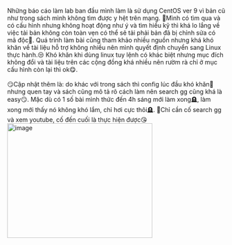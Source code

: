 Những báo cáo làm lab ban đầu mình làm là sử dụng CentOS ver 9 vì bản cũ như trong sách mình không tìm được y hệt trên mạng. 🥱Mình có tìm qua và có cấu hình nhưng không hoạt động như ý và tìm hiểu kỹ thì khá lo lắng về việc tải bản không còn toàn vẹn có thể sẽ tải phải bản đã bị chỉnh sửa có mã độc🐞. Quá trình làm bài cũng tham khảo nhiều nguồn nhưng khá khó khăn về tài liệu hỗ trợ không nhiều nên mình quyết định chuyển sang Linux thực hành.😒 Khó khăn khi dùng linux tuy lệnh có khác biệt nhưng mục đích không đổi và tài liệu trên các cộng đồng khá nhiều nên rườm rà chỉ ở mục cấu hình còn lại thì ok😋.<br><br>
😏Cập nhật thêm là: do khác với trong sách thì config lúc đầu khó khăn🥲 nhưng quen tay và sách cũng mô tả rõ cách làm nên search gg cũng khá là easy😏. Mặc dù có 1 số bài mình thức đến 4h sáng mới làm xong🪦, làm xong mới thấy nó không khó lắm, chỉ hơi cực thôi🪦. 📍Chỉ cần cố search gg và xem youtube, cố đến cuối là thực hiện được😘<br>
<img width="335" height="265" alt="image" src="https://github.com/user-attachments/assets/51b11536-956b-4170-b659-3580e5ca8ed6" /><br>

